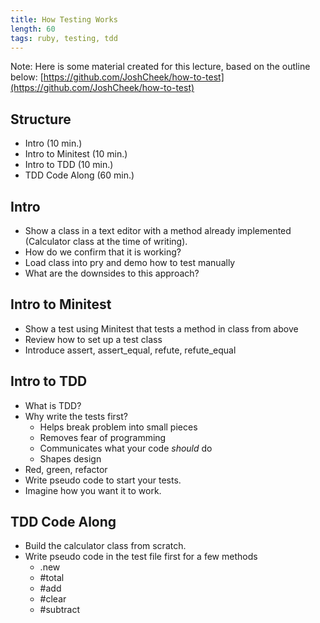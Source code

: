 ```yaml
---
title: How Testing Works
length: 60
tags: ruby, testing, tdd
---
```


Note: Here is some material created for this lecture, based on the outline below: [https://github.com/JoshCheek/how-to-test](https://github.com/JoshCheek/how-to-test)

## Structure

- Intro (10 min.)
- Intro to Minitest (10 min.)
- Intro to TDD (10 min.)
- TDD Code Along (60 min.)

## Intro

- Show a class in a text editor with a method already implemented (Calculator class at the time of writing).
- How do we confirm that it is working?
- Load class into pry and demo how to test manually
- What are the downsides to this approach?

## Intro to Minitest

- Show a test using Minitest that tests a method in class from above
- Review how to set up a test class
- Introduce assert, assert_equal, refute, refute_equal

## Intro to TDD

- What is TDD?
- Why write the tests first?
  - Helps break problem into small pieces
  - Removes fear of programming
  - Communicates what your code _should_ do
  - Shapes design
- Red, green, refactor
- Write pseudo code to start your tests.
- Imagine how you want it to work.

## TDD Code Along

- Build the calculator class from scratch.
- Write pseudo code in the test file first for a few methods
  - .new
  - #total
  - #add
  - #clear
  - #subtract

